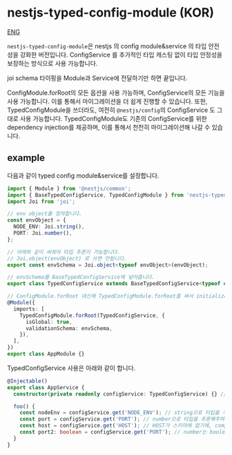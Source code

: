 # nestjs-typed-config-module (KOR)

[ENG](./README.md)

`nestjs-typed-config-module`은 nestjs 의 config module&service 의 타입 안전성을 강화한 버전입니다.
ConfigService 를 추가적인 타입 캐스팅 없이 타입 안정성을 보장하는 방식으로 사용 가능합니다.

joi schema 타이핑을 Module과 Service에 전달하기만 하면 끝입니다.

ConfigModule.forRoot의 모든 옵션을 사용 가능하며, ConfigService의 모든 기능을 사용 가능합니다.
이를 통해서 마이그레이션을 더 쉽게 진행할 수 있습니다.
또한, TypedConfigModule을 쓰더라도, 여전히 `@nestjs/config`의 ConfigService 도 그대로 사용 가능합니다.
TypedConfigModule도 기존의 ConfigService를 위한 dependency injection를 제공하며, 이를 통해서 천천히 마이그레이션해 나갈 수 있습니다.

## example

다음과 같이 typed config module&service를 설정합니다.
```typescript
import { Module } from '@nestjs/common';
import { BaseTypedConfigService, TypedConfigModule } from 'nestjs-typed-config-module';
import Joi from 'joi';

// env object를 정의합니다.
const envObject = {
  NODE_ENV: Joi.string(),
  PORT: Joi.number(),
};

// 아래와 같이 써줘야 타입 추론이 가능합니다.
// Joi.object(envObject) 로 쓰면 안됩니다.
export const envSchema = Joi.object<typeof envObject>(envObject);

// envSchema를 BaseTypedConfigService에 넣어줍니다.
export class TypedConfigService extends BaseTypedConfigService<typeof envSchema> {}

// ConfigModule.forRoot 대신에 TypedConfigModule.forRoot를 써서 initialize 합니다
@Module({
  imports: [
    TypedConfigModule.forRoot(TypedConfigService, {
      isGlobal: true,
      validationSchema: envSchema,
    }),
  ],
})
export class AppModule {}
```

TypedConfigService 사용은 아래와 같이 합니다.
```typescript
@Injectable()
export class AppService {
  constructor(private readonly configService: TypedConfigService) {} // ConfigService 대신에 TypedConfigService를 씁니다 

  foo() {
    const nodeEnv = configService.get('NODE_ENV'); // string으로 타입을 추론해주며, 실제로 string을 리턴합니다.
    const port = configService.get('PORT'); // number으로 타입을 추론해주며, 실제로 number을 리턴합니다.
    const host = configService.get('HOST'); // HOST가 스키마에 없기에, compile error가 발생합니다.
    const port2: boolean = configService.get('PORT'); // number는 boolean에 할당할 수 없기에, compile error가 발생합니다.
  }
}
```